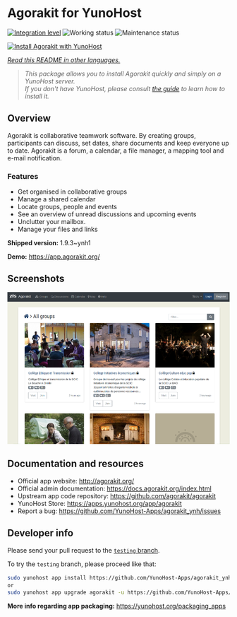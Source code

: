 <!--
N.B.: This README was automatically generated by <https://github.com/YunoHost/apps/tree/master/tools/readme_generator>
It shall NOT be edited by hand.
-->

# Agorakit for YunoHost

[![Integration level](https://apps.yunohost.org/badge/integration/agorakit)](https://ci-apps.yunohost.org/ci/apps/agorakit/)
![Working status](https://apps.yunohost.org/badge/state/agorakit)
![Maintenance status](https://apps.yunohost.org/badge/maintained/agorakit)

[![Install Agorakit with YunoHost](https://install-app.yunohost.org/install-with-yunohost.svg)](https://install-app.yunohost.org/?app=agorakit)

*[Read this README in other languages.](./ALL_README.md)*

> *This package allows you to install Agorakit quickly and simply on a YunoHost server.*  
> *If you don't have YunoHost, please consult [the guide](https://yunohost.org/install) to learn how to install it.*

## Overview

Agorakit is collaborative teamwork software. By creating groups, participants can discuss, set dates, share documents and keep everyone up to date. Agorakit is a forum, a calendar, a file manager, a mapping tool and e-mail notification.

### Features

- Get organised in collaborative groups
- Manage a shared calendar
- Locate groups, people and events
- See an overview of unread discussions and upcoming events 
- Unclutter your mailbox. 
- Manage your files and links 

**Shipped version:** 1.9.3~ynh1

**Demo:** <https://app.agorakit.org/>

## Screenshots

![Screenshot of Agorakit](./doc/screenshots/screenshot.png)

## Documentation and resources

- Official app website: <http://agorakit.org/>
- Official admin documentation: <https://docs.agorakit.org/index.html>
- Upstream app code repository: <https://github.com/agorakit/agorakit>
- YunoHost Store: <https://apps.yunohost.org/app/agorakit>
- Report a bug: <https://github.com/YunoHost-Apps/agorakit_ynh/issues>

## Developer info

Please send your pull request to the [`testing` branch](https://github.com/YunoHost-Apps/agorakit_ynh/tree/testing).

To try the `testing` branch, please proceed like that:

```bash
sudo yunohost app install https://github.com/YunoHost-Apps/agorakit_ynh/tree/testing --debug
or
sudo yunohost app upgrade agorakit -u https://github.com/YunoHost-Apps/agorakit_ynh/tree/testing --debug
```

**More info regarding app packaging:** <https://yunohost.org/packaging_apps>
